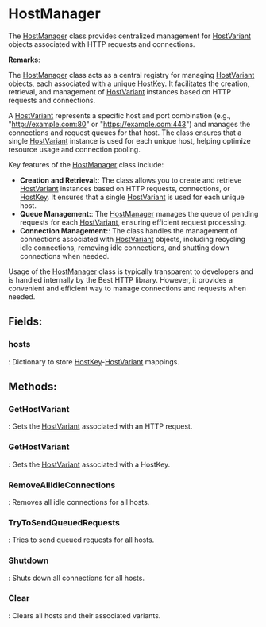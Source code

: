 # HostManager

The [HostManager](../HostSetting/HostManager.md) class provides centralized management for [HostVariant](../HostSetting/HostVariant.md) objects associated with HTTP requests and connections. 

**Remarks**:

The [HostManager](../HostSetting/HostManager.md) class acts as a central registry for managing [HostVariant](../HostSetting/HostVariant.md) objects, each associated with a unique [HostKey](../HostSetting/HostKey.md). It facilitates the creation, retrieval, and management of [HostVariant](../HostSetting/HostVariant.md) instances based on HTTP requests and connections. 

 A [HostVariant](../HostSetting/HostVariant.md) represents a specific host and port combination (e.g., "http://example.com:80" or "https://example.com:443") and manages the connections and request queues for that host. The class ensures that a single [HostVariant](../HostSetting/HostVariant.md) instance is used for each unique host, helping optimize resource usage and connection pooling. 

 Key features of the [HostManager](../HostSetting/HostManager.md) class include: 

- **Creation and Retrieval:**:  The class allows you to create and retrieve [HostVariant](../HostSetting/HostVariant.md) instances based on HTTP requests, connections, or [HostKey](../HostSetting/HostKey.md). It ensures that a single [HostVariant](../HostSetting/HostVariant.md) is used for each unique host. 
- **Queue Management:**:  The [HostManager](../HostSetting/HostManager.md) manages the queue of pending requests for each [HostVariant](../HostSetting/HostVariant.md), ensuring efficient request processing. 
- **Connection Management:**:  The class handles the management of connections associated with [HostVariant](../HostSetting/HostVariant.md) objects, including recycling idle connections, removing idle connections, and shutting down connections when needed. 



 Usage of the [HostManager](../HostSetting/HostManager.md) class is typically transparent to developers and is handled internally by the Best HTTP library. However, it provides a convenient and efficient way to manage connections and requests when needed. 

## **Fields**:
### **hosts**
: Dictionary to store [HostKey](../HostSetting/HostKey.md)-[HostVariant](../HostSetting/HostVariant.md) mappings. 
## **Methods**:

### **GetHostVariant**
: Gets the [HostVariant](../HostSetting/HostVariant.md) associated with an HTTP request. 

### **GetHostVariant**
: Gets the [HostVariant](../HostSetting/HostVariant.md) associated with a HostKey. 

### **RemoveAllIdleConnections**
: Removes all idle connections for all hosts. 

### **TryToSendQueuedRequests**
: Tries to send queued requests for all hosts. 

### **Shutdown**
: Shuts down all connections for all hosts. 

### **Clear**
: Clears all hosts and their associated variants. 